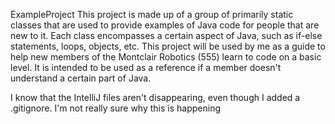 ExampleProject
This project is made up of a group of primarily static classes that are used to provide examples of Java code for people that are new to it. Each class encompasses a certain aspect of Java, such as if-else statements, loops, objects, etc.
This project will be used by me as a guide to help new members of the Montclair Robotics (555) learn to code on a basic level. It is intended to be used as a reference if a member doesn't understand a certain part of Java.


I know that the IntelliJ files aren't disappearing, even though I added a .gitignore. I'm not really sure why this is happening
